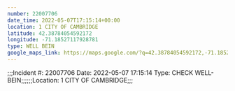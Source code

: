 ```yaml
---
number: 22007706
date_time: 2022-05-07T17:15:14+00:00
location: 1 CITY OF CAMBRIDGE
latitude: 42.38784054592172
longitude: -71.18527117928781
type: WELL BEIN
google_maps_link: https://maps.google.com/?q=42.38784054592172,-71.18527117928781
---
```


;;;Incident #: 22007706  Date: 2022-05-07 17:15:14   Type: CHECK WELL-BEIN;;;;;;Location: 1 CITY OF CAMBRIDGE;;;
